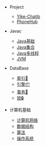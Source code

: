 
* Project
  
  * [Yike-Chatib](./docs/Project/a-1Yike-Chatib)
  * [PhoneHub](./docs/Project/b-1PhoneHub.md)
  
* Javac

  * [Java基础](./docs/c-1面试题总结-Java基础.md)
  * [Java集合](./docs/c-2Java集合.md)
  * [Java多线程](./docs/c-3Java多线程.md)
  * [JVM](./docs/c-4jvm.md)

* DataBase

  * [索引🍳](./docs/d-1索引.md)
  * [引擎📦](./docs/d-2引擎.md)
  * [事务💌](./docs/d-3事务.md)
  * [锁🔒](./docs/d-4锁.md)

* 计算机基础

  * [计算机网络](./docs/c-1计算机网络.md)
  * [数据结构](./docs/c-2数据结构.md)
  * [算法](./docs/c-3算法.md)
  * [操作系统](./docs/c-4操作系统.md)

